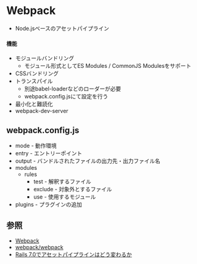 # Webpack
- Node.jsベースのアセットパイプライン

#### 機能
- モジュールバンドリング
  - モジュール形式としてES Modules / CommonJS Modulesをサポート
- CSSバンドリング
- トランスパイル
  - 別途babel-loaderなどのローダーが必要
  - webpack.config.jsにて設定を行う
- 最小化と難読化
- webpack-dev-server

## webpack.config.js
- mode - 動作環境
- entry - エントリーポイント
- output - バンドルされたファイルの出力先・出力ファイル名
- modules
  - rules
    - test - 解釈するファイル
    - exclude - 対象外とするファイル
    - use - 使用するモジュール
- plugins - プラグインの追加

## 参照
- [Webpack](https://webpack.js.org/)
- [webpack/webpack](https://github.com/webpack/webpack)
- [Rails 7.0でアセットパイプラインはどう変わるか](https://www.wantedly.com/companies/wantedly/post_articles/354873)
